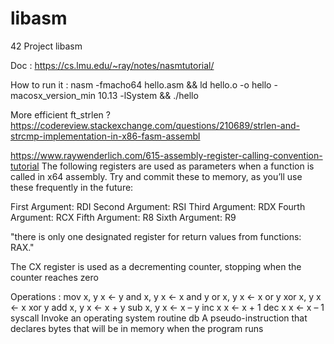 # libasm
42 Project libasm

Doc : https://cs.lmu.edu/~ray/notes/nasmtutorial/

How to run it : nasm -fmacho64 hello.asm && ld hello.o -o hello -macosx_version_min 10.13 -lSystem && ./hello


More efficient ft_strlen ?
https://codereview.stackexchange.com/questions/210689/strlen-and-strcmp-implementation-in-x86-fasm-assembl

https://www.raywenderlich.com/615-assembly-register-calling-convention-tutorial
The following registers are used as parameters when a function is called in x64 assembly. Try and commit these to memory, as you’ll use these frequently in the future:

First Argument: RDI
Second Argument: RSI
Third Argument: RDX
Fourth Argument: RCX
Fifth Argument: R8
Sixth Argument: R9

"there is only one designated register for return values from functions: RAX."

The CX register is used as a decrementing counter, stopping when the counter reaches zero


Operations :
mov x, y      	x ← y
and x, y	x ← x and y
or x, y	x ← x or y
xor x, y	x ← x xor y
add x, y	x ← x + y
sub x, y	x ← x – y
inc x	x ← x + 1
dec x	x ← x – 1
syscall	Invoke an operating system routine
db	A pseudo-instruction that declares bytes that will be in memory when the program runs 
